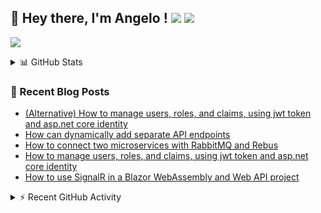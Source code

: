## 👋 Hey there, I'm Angelo ! ![](https://img.shields.io/badge/Intel-Core_i5_12th-0071C5?style=for-the-badge&logo=intel&logoColor=white) <a href="https://www.buymeacoffee.com/angelodotnet" target="_blank"><img src="https://img.shields.io/badge/Buy%20Me%20A%20Coffee-FFDD00.svg?style=for-the-badge&logo=Buy-Me-A-Coffee&logoColor=black"></a>

![](http://github-profile-summary-cards.vercel.app/api/cards/profile-details?username=angelodotnet&theme=darcula)

<details>
  <summary>📊 GitHub Stats</summary>

  ![](http://github-profile-summary-cards.vercel.app/api/cards/repos-per-language?username=angelodotnet&theme=dracula)
  ![](http://github-profile-summary-cards.vercel.app/api/cards/most-commit-language?username=angelodotnet&theme=dracula)
  ![](http://github-profile-summary-cards.vercel.app/api/cards/stats?username=angelodotnet&theme=dracula)
  ![](http://github-profile-summary-cards.vercel.app/api/cards/productive-time?username=angelodotnet&theme=dracula&utcOffset=8)
</details>

### 📝 Recent Blog Posts  
<!-- BLOG-POST-LIST:START -->
- [&lpar;Alternative&rpar; How to manage users, roles, and claims, using jwt token and asp.net core identity](https://dev.to/angelodotnet/alternative-how-to-manage-users-roles-and-claims-using-jwt-token-and-aspnet-core-identity-c0i)
- [How can dynamically add separate API endpoints](https://dev.to/angelodotnet/how-can-dynamically-add-separate-api-endpoints-4h56)
- [How to connect two microservices with RabbitMQ and Rebus](https://dev.to/angelodotnet/how-to-connect-two-microservices-with-rabbitmq-and-rebus-278)
- [How to manage users, roles, and claims, using jwt token and asp.net core identity](https://dev.to/angelodotnet/how-to-manage-roles-permissions-and-more-using-jwt-token-and-aspnet-core-identity-11k0)
- [How to use SignalR in a Blazor WebAssembly and Web API project](https://dev.to/angelodotnet/how-to-use-signalr-in-a-blazor-webassembly-and-web-api-project-27cp)
<!-- BLOG-POST-LIST:END -->

<details>
  <summary>⚡ Recent GitHub Activity</summary>

  <!--START_SECTION:activity-->
1. 🎉 Merged PR [#161](https://github.com/AngeloDotNet/GSWCloudApp/pull/161) in [AngeloDotNet/GSWCloudApp](https://github.com/AngeloDotNet/GSWCloudApp)
2. 💪 Opened PR [#161](https://github.com/AngeloDotNet/GSWCloudApp/pull/161) in [AngeloDotNet/GSWCloudApp](https://github.com/AngeloDotNet/GSWCloudApp)
3. 🎉 Merged PR [#160](https://github.com/AngeloDotNet/GSWCloudApp/pull/160) in [AngeloDotNet/GSWCloudApp](https://github.com/AngeloDotNet/GSWCloudApp)
4. 💪 Opened PR [#160](https://github.com/AngeloDotNet/GSWCloudApp/pull/160) in [AngeloDotNet/GSWCloudApp](https://github.com/AngeloDotNet/GSWCloudApp)
5. 🎉 Merged PR [#44](https://github.com/AngeloDotNet/Packages.MinimalApi.Identity/pull/44) in [AngeloDotNet/Packages.MinimalApi.Identity](https://github.com/AngeloDotNet/Packages.MinimalApi.Identity)
<!--END_SECTION:activity-->
</details>
